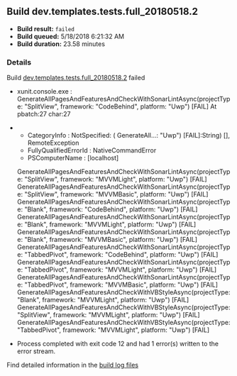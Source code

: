 ## Build dev.templates.tests.full_20180518.2
- **Build result:** `failed`
- **Build queued:** 5/18/2018 6:21:32 AM
- **Build duration:** 23.58 minutes
### Details
Build [dev.templates.tests.full_20180518.2](https://winappstudio.visualstudio.com/web/build.aspx?pcguid=a4ef43be-68ce-4195-a619-079b4d9834c2&builduri=vstfs%3a%2f%2f%2fBuild%2fBuild%2f25675) failed

+ xunit.console.exe :     GenerateAllPagesAndFeaturesAndCheckWithSonarLintAsync(projectType: "SplitView", framework: 
"CodeBehind", platform: "Uwp") [FAIL]
At pbatch:27 char:27
+ 
    + CategoryInfo          : NotSpecified: (    GenerateAll...: "Uwp") [FAIL]:String) [], RemoteException
    + FullyQualifiedErrorId : NativeCommandError
    + PSComputerName        : [localhost]
 
    GenerateAllPagesAndFeaturesAndCheckWithSonarLintAsync(projectType: "SplitView", framework: "MVVMLight", platform: 
"Uwp") [FAIL]
    GenerateAllPagesAndFeaturesAndCheckWithSonarLintAsync(projectType: "SplitView", framework: "MVVMBasic", platform: 
"Uwp") [FAIL]
    GenerateAllPagesAndFeaturesAndCheckWithSonarLintAsync(projectType: "Blank", framework: "CodeBehind", platform: 
"Uwp") [FAIL]
    GenerateAllPagesAndFeaturesAndCheckWithSonarLintAsync(projectType: "Blank", framework: "MVVMLight", platform: 
"Uwp") [FAIL]
    GenerateAllPagesAndFeaturesAndCheckWithSonarLintAsync(projectType: "Blank", framework: "MVVMBasic", platform: 
"Uwp") [FAIL]
    GenerateAllPagesAndFeaturesAndCheckWithSonarLintAsync(projectType: "TabbedPivot", framework: "CodeBehind", 
platform: "Uwp") [FAIL]
    GenerateAllPagesAndFeaturesAndCheckWithSonarLintAsync(projectType: "TabbedPivot", framework: "MVVMLight", 
platform: "Uwp") [FAIL]
    GenerateAllPagesAndFeaturesAndCheckWithSonarLintAsync(projectType: "TabbedPivot", framework: "MVVMBasic", 
platform: "Uwp") [FAIL]
    GenerateAllPagesAndFeaturesAndCheckWithVBStyleAsync(projectType: "Blank", framework: "MVVMLight", platform: "Uwp") 
[FAIL]
    GenerateAllPagesAndFeaturesAndCheckWithVBStyleAsync(projectType: "SplitView", framework: "MVVMLight", platform: 
"Uwp") [FAIL]
    GenerateAllPagesAndFeaturesAndCheckWithVBStyleAsync(projectType: "TabbedPivot", framework: "MVVMLight", platform: 
"Uwp") [FAIL]

+ Process completed with exit code 12 and had 1 error(s) written to the error stream.

Find detailed information in the [build log files](https://uwpctdiags.blob.core.windows.net/buildlogs/dev.templates.tests.full_20180518.2_logs.zip)

